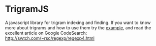 TrigramJS
=========

A javascript library for trigram indexing and finding.
If you want to know more about trigrams and how to use them try the [example](http://htmlpreview.github.com/?https://raw.github.com/tqh/TrigramJS/master/example_postnr_omr_sweden.html), and read the excellent article on Google CodeSearch: http://swtch.com/~rsc/regexp/regexp4.html